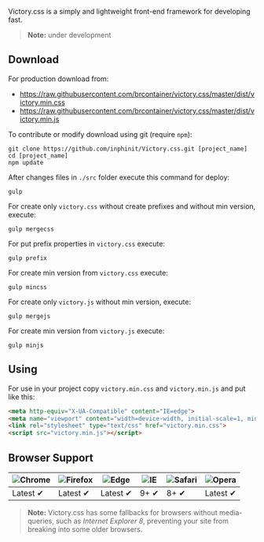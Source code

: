 Victory.css is a simply and lightweight front-end framework for developing fast.

> **Note:** under development

## Download

For production download from:

- https://raw.githubusercontent.com/brcontainer/victory.css/master/dist/victory.min.css
- https://raw.githubusercontent.com/brcontainer/victory.css/master/dist/victory.min.js

To contribute or modify download using git (require `npm`):

```
git clone https://github.com/inphinit/Victory.css.git [project_name]
cd [project_name]
npm update
```

After changes files in `./src` folder execute this command for deploy:

```
gulp
```

For create only `victory.css` without create prefixes and without min version, execute:

```
gulp mergecss
```

For put prefix properties in `victory.css` execute:

```
gulp prefix
```

For create min version from `victory.css` execute:

```
gulp mincss
```

For create only `victory.js` without min version, execute:

```
gulp mergejs
```

For create min version from `victory.js` execute:

```
gulp minjs
```

## Using

For use in your project copy `victory.min.css` and `victory.min.js` and put like this:

```html
<meta http-equiv="X-UA-Compatible" content="IE=edge">
<meta name="viewport" content="width=device-width, initial-scale=1, minimum-scale=1, maximum-scale=1, user-scalable=0">
<link rel="stylesheet" type="text/css" href="victory.min.css">
<script src="victory.min.js"></script>
```

## Browser Support

![Chrome](https://raw.github.com/alrra/browser-logos/master/src/chrome/chrome_48x48.png) | ![Firefox](https://raw.github.com/alrra/browser-logos/master/src/firefox/firefox_48x48.png) | ![Edge](https://raw.github.com/alrra/browser-logos/master/src/edge/edge_48x48.png) | ![IE](https://raw.github.com/alrra/browser-logos/master/src/archive/internet-explorer_9-11/internet-explorer_9-11_48x48.png) | ![Safari](https://raw.github.com/alrra/browser-logos/master/src/safari/safari_48x48.png) | ![Opera](https://raw.github.com/alrra/browser-logos/master/src/opera/opera_48x48.png)
--- | --- | --- | --- | --- | --- |
Latest ✔ | Latest ✔ | Latest ✔ | 9+ ✔ | 8+ ✔ | Latest ✔ |

> **Note:** Victory.css has some fallbacks for browsers without media-queries, such as *Internet Explorer 8*, preventing your site from breaking into some older browsers.
